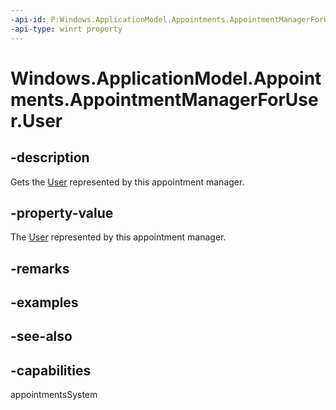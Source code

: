 ```yaml
---
-api-id: P:Windows.ApplicationModel.Appointments.AppointmentManagerForUser.User
-api-type: winrt property
---
```


<!-- Property syntax
public Windows.System.User User { get; }
-->

# Windows.ApplicationModel.Appointments.AppointmentManagerForUser.User

## -description
Gets the [User](../windows.system/user.md) represented by this appointment manager.

## -property-value
The [User](../windows.system/user.md) represented by this appointment manager.

## -remarks

## -examples

## -see-also

## -capabilities
appointmentsSystem
